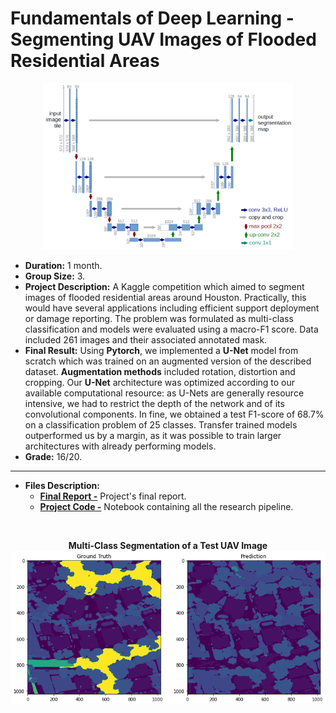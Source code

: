 # Fundamentals of Deep Learning - Segmenting UAV Images of Flooded Residential Areas <a name="floods"></a>

<p align="center">
  <img src="../../images/unet.png" alt="U-Net" width="400"/>
</p>

- **Duration:** 1 month.
- **Group Size:** 3.
- **Project Description:** A Kaggle competition which aimed to segment images of flooded residential areas around Houston. Practically, this would have several applications including efficient support deployment or damage reporting. The problem was formulated as multi-class classification and models were evaluated using a macro-F1 score. Data included 261 images and their associated annotated mask.
- **Final Result:** Using **Pytorch**, we implemented a **U-Net** model from scratch which was trained on an augmented version of the described dataset. **Augmentation methods** included rotation, distortion and cropping. Our **U-Net** architecture was optimized according to our available computational resource: as U-Nets are generally resource intensive, we had to restrict the depth of the network and of its convolutional components. In fine, we obtained a test F1-score of 68.7\% on a classification problem of 25 classes. Transfer trained models outperformed us by a margin, as it was possible to train larger architectures with already performing models. 
- **Grade:** 16/20. 

---

- **Files Description:**
    - **[Final Report -](https://github.com/EdouardVilain-Git/EdouardVilain-M2-DSBA/blob/main/2.%20Course%20Final%20Projects/Segmenting%20UAV%20Images%20of%20Flooded%20Residential%20Areas/Report.pdf)** Project's final report.
    - **[Project Code -](https://github.com/EdouardVilain-Git/EdouardVilain-M2-DSBA/blob/main/2.%20Course%20Final%20Projects/Segmenting%20UAV%20Images%20of%20Flooded%20Residential%20Areas/Project_Code.ipynb)** Notebook containing all the research pipeline.

<br>

<p align="center">
  <b>Multi-Class Segmentation of a Test UAV Image</b>
  <img src="./images/segmentation.png" alt="segmentation" width="800"/>
</p>
